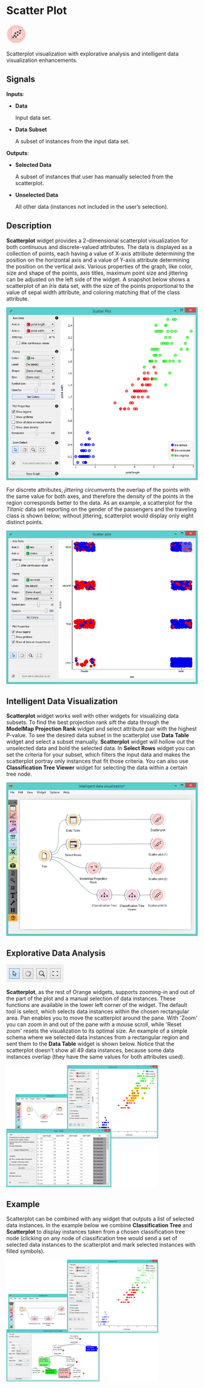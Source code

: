 Scatter Plot
============

![image](icons/scatter-plot.png)

Scatterplot visualization with explorative analysis and
intelligent data visualization enhancements.

Signals
-------

**Inputs**:

- **Data**

  Input data set.

- **Data Subset**

  A subset of instances from the input data set.

**Outputs**:

- **Selected Data**

  A subset of instances that user has manually selected from the scatterplot.

- **Unselected Data**

  All other data (instances not included in the user’s selection).

Description
-----------

**Scatterplot** widget provides a 2-dimensional scatterplot
visualization for both continuous and discrete-valued attributes. The
data is displayed as a collection of points, each having a value of
X-axis attribute determining the position on the horizontal axis and a
value of Y-axis attribute determining the position on the vertical axis.
Various properties of the graph, like color, size and shape of the
points, axis titles, maximum point size and jittering can be adjusted on the left side of the widget. 
A snapshot below shows a scatterplot of an *Iris* data set, with the size of the points
proportional to the value of sepal width attribute, and coloring matching that of the class attribute.

![image](images/Scatterplot-Iris-stamped.png)

For discrete attributes, *jittering* circumvents the overlap of the points with the same
value for both axes, and therefore the density of the points in
the region corresponds better to the data. As an example, a
scatterplot for the *Titanic* data set reporting on the gender of the
passengers and the traveling class is shown below; without jittering,
scatterplot would display only eight distinct points.

![image](images/Scatterplot-Titanic.png)

Intelligent Data Visualization
------------------------------

**Scatterplot** widget works well with other widgets for visualizing data subsets. To find the best projection rank sift the
data through the **ModelMap Projection Rank** widget and select attribute pair with the highest P-value. To see the desired 
data subset in the scatterplot use **Data Table** widget and select a subset manually. **Scatterplot** widget will hollow out
the unselected data and bold the selected data. In **Select Rows** widget you can set the criteria for your subset, which 
filters the input data and makes the scatterplot portray only instances that fit those criteria. You can also use 
**Classification Tree Viewer** widget for selecting the data within a certain tree node.

![image](images/Scatterplot-intelligent-data-visualization.png)

Explorative Data Analysis
-------------------------

![image](images/Select-tools.png)

**Scatterplot**, as the rest of Orange widgets, supports zooming-in and out
of the part of the plot and a manual selection of data instances. These functions
are available in the lower left corner of the widget. The default tool is select, which
selects data instances within the chosen rectangular area. Pan enables you to
move the scatterplot around the pane. With 'Zoom' you can zoom in and out of the pane with a
mouse scroll, while 'Reset zoom' resets the visualization to its optimal size. An example of a simple 
schema where we selected data instances from a rectangular region and sent them to the **Data Table**
widget is shown below. Notice that the scatterplot doesn't show all 49 data instances, 
because some data instances overlap (they have the same values for both attributes used).

<img src="images/Scatterplot-Iris-Selection.png" alt="image" width="400">

Example
-------

Scatterplot can be combined with any widget that outputs a list
of selected data instances. In the example below we combine **Classification Tree** 
and **Scatterplot** to display instances taken from a chosen classification tree node
(clicking on any node of classification tree would send a set of
selected data instances to the scatterplot and mark selected instances with filled symbols).

<img src="images/Scatterplot-ClassificationTree.png" alt="image" width="400">
